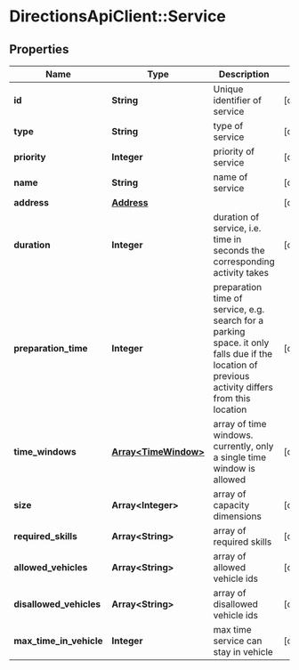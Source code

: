 # DirectionsApiClient::Service

## Properties
Name | Type | Description | Notes
------------ | ------------- | ------------- | -------------
**id** | **String** | Unique identifier of service | [optional] 
**type** | **String** | type of service | [optional] 
**priority** | **Integer** | priority of service | [optional] 
**name** | **String** | name of service | [optional] 
**address** | [**Address**](Address.md) |  | [optional] 
**duration** | **Integer** | duration of service, i.e. time in seconds the corresponding activity takes | [optional] 
**preparation_time** | **Integer** | preparation time of service, e.g. search for a parking space. it only falls due if the location of previous activity differs from this location | [optional] 
**time_windows** | [**Array&lt;TimeWindow&gt;**](TimeWindow.md) | array of time windows. currently, only a single time window is allowed | [optional] 
**size** | **Array&lt;Integer&gt;** | array of capacity dimensions | [optional] 
**required_skills** | **Array&lt;String&gt;** | array of required skills | [optional] 
**allowed_vehicles** | **Array&lt;String&gt;** | array of allowed vehicle ids | [optional] 
**disallowed_vehicles** | **Array&lt;String&gt;** | array of disallowed vehicle ids | [optional] 
**max_time_in_vehicle** | **Integer** | max time service can stay in vehicle | [optional] 


